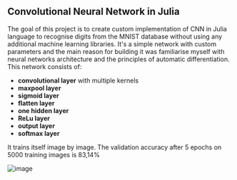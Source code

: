 ## Convolutional Neural Network in Julia
The goal of this project is to create custom implementation of CNN in Julia language to recognise digits from the MNIST database without using any additional machine learning libraries. 
It's a simple network with custom parameters and the main reason for building it was familiarise myself with neural networks architecture and the principles of automatic differentiation.
This network consists of:
- **convolutional layer** with multiple kernels
- **maxpool layer** 
- **sigmoid layer**
- **flatten layer**
- **one hidden layer**
- **ReLu layer**
- **output layer**
- **softmax layer**

It trains itself image by image. The validation accuracy after 5 epochs on 5000 training images is 83,14%

![image](https://github.com/mateokk/CNN_julia/assets/132949097/97b386f0-37b2-4c88-b72c-314d35b1d1ae)




